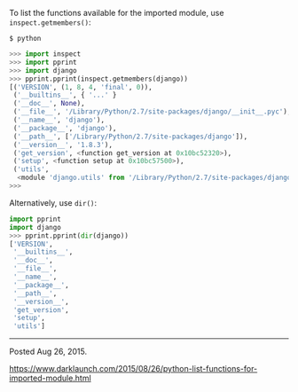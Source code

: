 To list the functions available for the imported module, use `inspect.getmembers()`:

```
$ python
```
```python
>>> import inspect
>>> import pprint
>>> import django
>>> pprint.pprint(inspect.getmembers(django))
[('VERSION', (1, 8, 4, 'final', 0)),
 ('__builtins__', { '...' }
 ('__doc__', None),
 ('__file__', '/Library/Python/2.7/site-packages/django/__init__.pyc'),
 ('__name__', 'django'),
 ('__package__', 'django'),
 ('__path__', ['/Library/Python/2.7/site-packages/django']),
 ('__version__', '1.8.3'),
 ('get_version', <function get_version at 0x10bc52320>),
 ('setup', <function setup at 0x10bc57500>),
 ('utils',
  <module 'django.utils' from '/Library/Python/2.7/site-packages/django/utils/__init__.pyc'>)]
>>>
```

Alternatively, use `dir()`:
```python
import pprint
import django
>>> pprint.pprint(dir(django))
['VERSION',
 '__builtins__',
 '__doc__',
 '__file__',
 '__name__',
 '__package__',
 '__path__',
 '__version__',
 'get_version',
 'setup',
 'utils']
```

---

Posted Aug 26, 2015.

https://www.darklaunch.com/2015/08/26/python-list-functions-for-imported-module.html